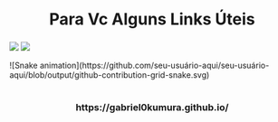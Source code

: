 <h1 align="center">Para Vc Alguns Links Úteis</h1>
<h3 align="center"></h3>


<div>
  
<a href="https://instagram.com/seu-usuário-instagram-aqui" target="_blank"><img loading="lazy" src="https://img.shields.io/badge/-Instagram-%23E4405F?style=for-the-badge&logo=instagram&logoColor=white" target="_blank"></a>
<a href="https://spotify.com/seu-usuário-aqui" target="_blank"><img loading="lazy" src="https://img.shields.io/badge/spotify-9146FF?style=for-the-badge&logo=spotify&logoColor=white" target="_blank"></a>
</div>
![Snake animation](https://github.com/seu-usuário-aqui/seu-usuário-aqui/blob/output/github-contribution-grid-snake.svg)

<h1 align="center"></h1>
<h3 align="center">https://gabriel0kumura.github.io/</h3>
<h1 align="center"></h1>
